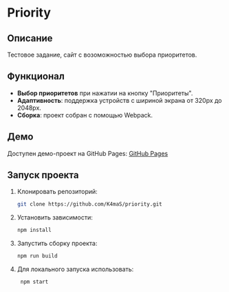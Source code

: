 # Priority

## Описание
Тестовое задание, сайт с возоможностью выбора приоритетов.

## Функционал
- **Выбор приоритетов** при нажатии на кнопку "Приоритеты".
- **Адаптивность**: поддержка устройств с шириной экрана от 320px до 2048px.
- **Сборка**: проект собран с помощью Webpack.

## Демо
Доступен демо-проект на GitHub Pages: [GitHub Pages](https://k4mas.github.io/priority/)

## Запуск проекта
1. Клонировать репозиторий:
   ```bash
   git clone https://github.com/K4maS/priority.git
   ```
2. Установить зависимости:
    ```bash
    npm install
    ```
3. Запустить сборку проекта:
      ```bash
    npm run build
      ```
4. Для локального запуска использовать:
   ```bash
    npm start
   ```
